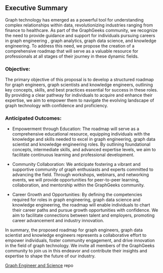 ## Executive Summary

Graph technology has emerged as a powerful tool for understanding complex relationships within data, revolutionizing industries ranging from finance to healthcare. As part of the GraphGeeks community, we recognize the need to provide guidance and support for individuals pursuing careers in graph engineering , graph analytics, graph data science, and knowledge engineering. To address this need, we propose the creation of a comprehensive roadmap that will serve as a valuable resource for professionals at all stages of their journey in these dynamic fields.

### Objective:

The primary objective of this proposal is to develop a structured roadmap for graph engineers, graph scientists and knowledge engineers, outlining key concepts, skills, and best practices essential for success in these roles. By providing a clear pathway for individuals to acquire and enhance their expertise, we aim to empower them to navigate the evolving landscape of graph technology with confidence and proficiency.

### Anticipated Outcomes:

- Empowerment through Education: The roadmap will serve as a comprehensive educational resource, equipping individuals with the knowledge and skills needed to excel in graph engineering, graph data scientist and knowledge engineering roles. By outlining foundational concepts, intermediate skills, and advanced expertise levels, we aim to facilitate continuous learning and professional development.

- Community Collaboration: We anticipate fostering a vibrant and supportive community of graph enthusiasts and experts committed to advancing the field. Through workshops, webinars, and networking events, we will provide opportunities for peer-to-peer learning, collaboration, and mentorship within the GraphGeeks community.

- Career Growth and Opportunities: By defining the competencies required for roles in graph engineering, graph data science and knowledge engineering, the roadmap will enable individuals to chart their career paths and pursue growth opportunities with confidence. We aim to facilitate connections between talent and employers, promoting career advancement and industry innovation.


In summary, the proposed roadmap for graph engineers, graph data scientist and knowledge engineers represents a collaborative effort to empower individuals, foster community engagement, and drive innovation in the field of graph technology. We invite all members of the GraphGeeks community to join us in this endeavor and contribute their insights and expertise to shape the future of our industry.

[Graph Engineer and Science](https://github.com/graphgeeks-lab/graph-engineer-and-scientist-roadmap) repo